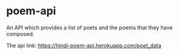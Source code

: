 # poem-api
An API which provides a list of poets and the poems that they have composed.

The api link: https://hindi-poem-api.herokuapp.com/poet_data

